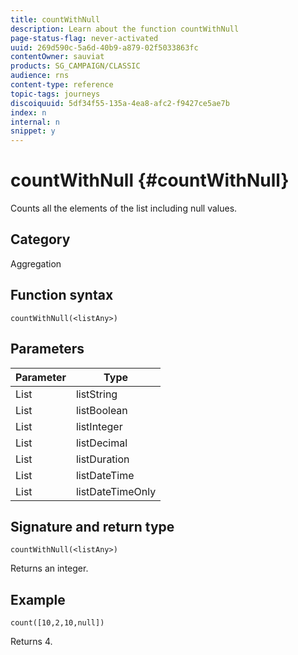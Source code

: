 ```yaml
---
title: countWithNull
description: Learn about the function countWithNull
page-status-flag: never-activated
uuid: 269d590c-5a6d-40b9-a879-02f5033863fc
contentOwner: sauviat
products: SG_CAMPAIGN/CLASSIC
audience: rns
content-type: reference
topic-tags: journeys
discoiquuid: 5df34f55-135a-4ea8-afc2-f9427ce5ae7b
index: n
internal: n
snippet: y
---
```


# countWithNull {#countWithNull}

Counts all the elements of the list including null values.

## Category

Aggregation

## Function syntax

`countWithNull(<listAny>)`

## Parameters

| Parameter | Type             |
|-----------|------------------|
| List      | listString       |
| List      | listBoolean      |
| List      | listInteger      |
| List      | listDecimal      |
| List      | listDuration     |
| List      | listDateTime     |
| List      | listDateTimeOnly |

## Signature and return type

`countWithNull(<listAny>)`

Returns an integer.

## Example

`count([10,2,10,null])`

Returns 4.
